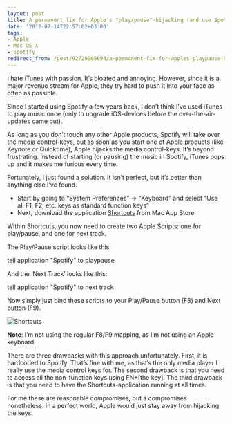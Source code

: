```yaml
---
layout: post
title: A permanent fix for Apple's "play/pause"-hijacking (and use Spotify)
date: '2012-07-14T22:57:02+03:00'
tags:
- Apple
- Mac OS X
- Spotify
redirect_from: /post/92729965694/a-permanent-fix-for-apples-playpause-hijacking-and-use-s
---
```


I hate iTunes with passion. It’s bloated and annoying. However, since it is a major revenue stream for Apple, they try hard to push it into your face as often as possible.

Since I started using Spotify a few years back, I don’t think I’ve used iTunes to play music once (only to upgrade iOS-devices before the over-the-air-updates came out).

As long as you don’t touch any other Apple products, Spotify will take over the media control-keys, but as soon as you start one of Apple products (like Keynote or Quicktime), Apple hijacks the media control-keys. It’s beyond frustrating. Instead of starting (or pausing) the music in Spotify, iTunes pops up and it makes me furious every time.

Fortunately, I just found a solution. It isn’t perfect, but it’s better than anything else I’ve found.

- Start by going to “System Preferences” -> “Keyboard” and select “Use all F1, F2, etc. keys as standard function keys”
- Next, download the application [Shortcuts](http://itunes.apple.com/us/app/shortcuts/id402271673?mt=12) from Mac App Store

Within Shortcuts, you now need to create two Apple Scripts: one for play/pause, and one for next track.

The Play/Pause script looks like this:

tell application "Spotify" to playpause

And the ‘Next Track’ looks like this:

tell application "Spotify" to next track

Now simply just bind these scripts to your Play/Pause button (F8) and Next button (F9).

![](http://viktorpetersson.com/wp-content/uploads/2012/07/Shortcuts-600x413.png "Shortcuts")

**Note**: I’m not using the regular F8/F9 mapping, as I’m not using an Apple keyboard.

There are three drawbacks with this approach unfortunately. First, it is hardcoded to Spotify. That’s fine with me, as that’s the only media player I really use the media control keys for. The second drawback is that you need to access all the non-function keys using FN+\[the key\]. The third drawback is that you need to have the Shortcuts-application running at all times.

For me these are reasonable compromises, but a compromises nonetheless. In a perfect world, Apple would just stay away from hijacking the keys.
